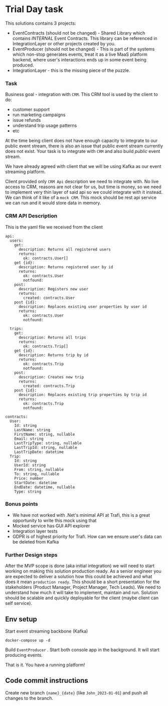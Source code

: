 # Trial Day task

This solutions contains 3 projects:
- EventContracts (should not be changed) - Shared Library which contains *INTERNAL* Event Contracts. This library can be referenced in IntegrationLayer or other projects created by you. 
- EventProducer (should not be changed) - This is part of the systems which non-stop generates events, treat it as a live MaaS platform backend, where user's interactions ends up in some event being produced.  
- IntegrationLayer - this is the missing piece of the puzzle. 

### Task
Business goal - integration with `CRM`. This CRM tool is used by the client to do:
- customer support
- run marketing campaigns
- issue refunds
- understand trip usage patterns
- etc

At the time being client does not have enough capacity to integrate to our public event stream, there is also an issue that public event stream currently does not exist. Your task is to integrate with `CRM` and also build _public_ event stream.

We have already agreed with client that we will be using Kafka as our event streaming platform.

Client provided only `CRM Api` description we need to integrate with. No live access to CRM, reasons are not clear for us, but time is money, so we need to implement very thin layer of said api so we could integrate with it instead. We can think of it like of a `mock CRM`. This mock should be rest api service we can run and it would store data in memory.

### CRM API Description

This is the yaml file we received from the client
```
api:
  users:
    get:
      description: Returns all registered users
      returns:
        ok: contracts.User[]
    get {id}:
      description: Returns registered user by id
      returns:
        ok: contracts.User
        notfound:
    post:
      description: Registers new user
      returns:
        created: contracts.User
    post {id}:
      description: Replaces existing user properties by user id
      returns:
        ok: contracts.User
        notfound:
      
  trips:
    get:
      description: Returns all trips
      returns:
        ok: contracts.Trip[]
    get {id}:
      description: Returns trip by id
      returns:
        ok: contracts.Trip
        notfound:
    post:
      description: Creates new trip
      returns:
        created: contracts.Trip
    post {id}:
      description: Replaces existing trip properties by trip id
      returns:
        ok: contracts.Trip
        notfound:

contracts:
  User:
    Id: string
    LastName: string
    FirstName: string, nullable
    Email: string
    LastTripType: string, nullable
    LastTripId: string, nullable
    LastTripDate: datetime
  Trip:
    Id: string
    UserId: string
    From: string, nullable
    To: string, nullable
    Price: number
    StartDate: datetime
    EndDate: datetime, nullable
    Type: string
```

### Bonus points
- We have not worked with .Net's minimal API at Trafi, this is a great opportunity to write this mock using that
- Mocked service has GUI API explorer
- Integration layer tests
- GDPR is of highest priority for Trafi. How can we ensure user's data can be deleted from Kafka

### Further Design steps
After the MVP scope is done (aka initial integration) we will need to start working on making this solution production ready. As a senior engineer you are expected to deliver a solution how this could be achieved and what does it mean `production ready`. This should be a short presentation for the stakeholders (Product Manager, Project Manager, Tech Leads). We need to understand how much it will take to implement, maintain and run. Solution should be scalable and quickly deployable for the client (maybe client can self service).

## Env setup
Start event streaming backbone (Kafka)
```
docker-compose up -d
```

Build `EventProducer` . Start both console app in the background. It will start producing events.

That is it. You have a running platform!

## Code commit instructions
Create new branch `{name}_{date}` (like `John_2023-01-01`) and push all changes to the branch.
